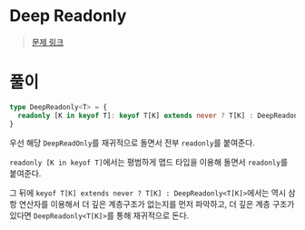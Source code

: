 # Deep Readonly

> [문제 링크](https://github.com/type-challenges/type-challenges/blob/main/questions/00009-medium-deep-readonly/README.ko.md)

# 풀이

```ts
type DeepReadonly<T> = {
  readonly [K in keyof T]: keyof T[K] extends never ? T[K] : DeepReadonly<T[K]>
}
```

우선 해당 `DeepReadOnly`를 재귀적으로 돌면서 전부 `readonly`를 붙여준다.

`readonly [K in keyof T]`에서는 평범하게 맵드 타입을 이용해 돌면서 `readonly`를 붙여준다.

그 뒤에 `keyof T[K] extends never ? T[K] : DeepReadonly<T[K]>`에서는 역시 삼항 연산자를 이용해서 더 깊은 계층구조가 없는지를 먼저 파악하고, 더 깊은 계층 구조가 있다면 `DeepReadonly<T[K]>`를 통해 재귀적으로 돈다.
